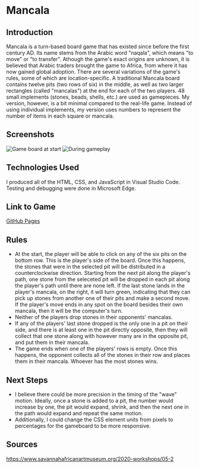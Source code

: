# Mancala

## Introduction
Mancala is a turn-based board game that has existed since before the first century AD. Its name stems from the Arabic word "naqala", which means "to move" or "to transfer". Athough the game's exact origins are unknown, it is believed that Arabic traders brought the game to Africa, from where it has now gained global adoption. There are several variations of the game's rules, some of which are location-specific. A traditional Mancala board contains twelve pits (two rows of six) in the middle, as well as two larger rectangles (called "mancalas") at the end for each of the two players. 48 small implements (stones, beads, shells, etc.) are used as gamepieces. My version, however, is a bit minimal compared to the real-life game. Instead of using individual implements, my version uses numbers to represent the number of items in each square or mancala.
## Screenshots
![Game board at start](https://i.imgur.com/HhfyApD.png)
![During gameplay](https://i.imgur.com/RNbVVY5.png)
## Technologies Used
I produced all of the HTML, CSS, and JavaScript in Visual Studio Code. Testing and debugging were done in Microsoft Edge. 
## Link to Game
[GitHub Pages](https://iferraro.github.io/I.Ferraro-Mancala/)
## Rules
- At the start, the player will be able to click on any of the six pits on the bottom row. This is the player's side of the board. Once this happens, the stones that were in the selected pit will be distributed in a counterclockwise direction. Starting from the next pit along the player's path, one stone from the seleceted pit will be dropped in each pit along the player's path until there are none left. If the last stone lands in the player's mancala, on the right, it will turn green, indicating that they can pick up stones from another one of their pits and make a second move. If the player's move ends in any spot on the board besides their own mancala, then it will be the computer's turn.
- Neither of the players drop stones in their opponents' mancalas.
- If any of the players' last stone dropped is the only one in a pit on their side, and there is at least one in the pit directly opposite, then they will collect that one stone along with however many are in the opposite pit, and put them in their mancala.
- The game ends when one of the players' rows is empty. Once this happens, the opponent collects all of the stones in their row and places them in their mancala. Whoever has the most stones wins.
## Next Steps
- I believe there could be more precision in the timing of the "wave" motion. Ideally, once a stone is added to a pit, the number would increase by one, the pit would expand, shrink, and then the next one in the path would expand and repeat the same motion.
- Additionally, I could change the CSS element units from pixels to percentages for the gameboard to be more responsive. 
## Sources
https://www.savannahafricanartmuseum.org/2020-workshops/05-2
